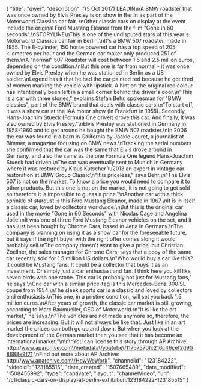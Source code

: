 {
    "title": "qwer",
    "description": "(5 Oct 2017) LEADIN\nA BMW roadster that was once owned by Elvis Presley is on show in Berlin as part of the Motorworld Classics car fair. \nOther classic cars on display at the event include the original Ford Mustang Eleanor from the film \"Gone in 60 seconds\".\nSTORYLINE\nThis is one of the undisputed stars of this year's Motorworld Classics car fair in Berlin.\nIt's a BMW 507 roadster, made in 1955. The 8-cylinder, 150 horse powered car has a top speed of 205 kilometres per hour and the German car maker only produced 251 of them.\nA \"normal\" 507 Roadster will cost between 1.5 and 2.5 million euros, depending on the condition.\nBut this one is far from normal - it was once owned by Elvis Presley when he was stationed in Berlin as a US soldier.\nLegend has it that he had the car painted red because he got tired of women marking the vehicle with lipstick. A hint on the original red colour has intentionally been left in a small corner behind the driver's door.\n\"This is a car with three stories,\" explains Stefan Behr, spokesman for \"BMW classics\", part of the BMW brand that deals with classic cars.\n\"To start off, it was a show car at the IAA motor show (in Frankfurt in 1955). Secondly, Hans-Joachim Stueck (Formula One driver) drove this car. And finally, it was also owned by Elvis Presley.\"\nElvis Presley was stationed in Germany in 1958-1960 and to get around he bought the BMW 507 roadster.\nIn 2006 the car was found in a barn in California by Jackie Jouret, a journalist at Bimmer, a magazine focusing on BMW news.\nTracking the serial numbers she confirmed that the car was the same that Elvis drove around in Germany, and also the same as the one Formula One legend Hans-Joachim Stueck had driven.\nThe car was eventually sent to Munich in Germany where it was restored by Klaus Kutscher \u2013 an expert in vintage car restoration at BMW Group Classic\n\"It is priceless,\" says Behr.\n\"The Elvis 507 is not on the market. To know a price you would need to compare it to other products. But this one is not on the market, it is not going to get sold so therefore it is impossible to guess a price.\"\nAnother car with a thick sprinkle of stardust is this Ford Mustang Eleanor, made in 1967.\nIt is in itself a classic car, loved by collectors worldwide.\nBut this is the original car used in the movie \"Gone in 60 Seconds\" with Nicolas Cage and Angelina Jolie.\nIt was one of three Ford Mustang Eleanor vehicles on the set, and it has just been bought by Chrome Cars, based in Jena in Germany.\nThe company is planning on using it as a show car for the foreseeable future, but it says if the right buyer with the right offer comes along it would probably sell.\nThe company doesn't want to give a price, but Christian Zoellner, the sales manager for Chrome Cars, says that a copy of the same car recently sold for 1.5 million US dollars.\n\"Who would buy a car like this? It could be Mustang fans. It could be a collector that buys it as an investment. Or simply just a car enthusiast and fan. I think here you kill like seven birds with one stone. This car is probably not just for Mustang fans,\" he says.\nOne car with a similar price-tag is this Mercedes-Benz 300 SL coupe from 1954.\nThe sleek sports car is a classic and loved by collectors and enthusiasts.\nThis one, in a pristine condition, will set you back 1.5 million euros.\nAfter years of growth, the classic car market is still growing, according to Marc Baumueller, CEO of Motorworld.\n\"It is like the art market,\" he says.\n\"The vehicles are not made anymore so, therefore, the prices are increasing. But it will not always be like that. Just like in an art market the prices can both go up and down. But when you look at the development of the German market then you see that it has become an international market.\"\n\n\nYou can license this story through AP Archive: http:\/\/www.aparchive.com\/metadata\/youtube\/11757570fc216c46cef2d908688e9f71 \nFind out more about AP Archive: http:\/\/www.aparchive.com\/HowWeWork",
    "channelid": "123184222",
    "videoid": "123185515",
    "date_created": "1507665489",
    "date_modified": "1508455992",
    "type": "captivate",
    "layout": "channelVideo",
    "url": "\/c1\/classic-cars-on-display-at-berlin-exhibition\/123184222-123185515"
}
